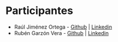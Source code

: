# Participantes
* Raúl Jiménez Ortega - [Github](http://www.github.com/hhkaos) | [Linkedin](http://es.linkedin.com/in/jimenezortegaraul)
* Rubén Garzón Vera - [Github](http://www.github.com/rubengarzonvera) | [Linkedin](http://es.linkedin.com/in/rubengarzonvera)
